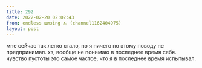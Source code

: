 ```yaml
---
title: 292
date: 2022-02-20 02:02:43
from: endless шизing ⍼ (channel1162404975)
layout: post
---
```


мне сейчас так легко стало, но я ничего по этому поводу не предпринимал. хз, вообще не понимаю в последнее время себя. чувство пустоты это самое частое, что я в последнее время испытывал.
